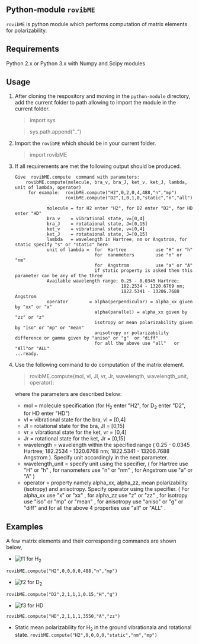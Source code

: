 Python-module `rovibME`
----------------
`rovibME` is python module which performs computation of matrix elements for polarizability.


Requirements
----------------
Python 2.x or Python 3.x with Numpy and Scipy modules

Usage
----------------
1. After cloning the respository and moving in the `python-module` directory, add the current folder to path allowing to import the module in the current folder.
    > import sys
    
    > sys.path.append("..")
     
2. Import the `rovibME` which should be in your current folder.
    > import rovibME
3. If all requirements are met the following output should be produced.
    ```
    Give  rovibME.compute  command with parameters:
        rovibME.compute(molecule, bra_v, bra_J, ket_v, ket_J, lambda, unit of lambda, operator)
         for example:  rovibME.compute("H2",0,2,0,4,488,"n","mp")
                       rovibME.compute("D2",1,0,1,0,"static","n","all")

                molecule = for H2 enter "H2", for D2 enter "D2", for HD enter "HD"
                bra_v    = vibrational state, v=[0,4]
                bra_J    = rotataional state, J=[0,15]
                ket_v    = vibrational state, v=[0,4]
                ket_J    = rotataional state, J=[0,15]
                lambda   = wavelength in Hartree, nm or Angstrom, for static specify "s" or "static" here
                unit of lambda =  for  Hartree           use "H" or "h"
                                  for  nanometers        use "n" or "nm"
                                  for  Angstrom          use "a" or "A"
                                  if static property is asked then this parameter can be any of the three
                Available wavelength range: 0.25 - 0.0345 Hartree;
                                            182.2534 - 1320.6769 nm;
                                            1822.5341 - 13206.7688 Angstrom
                operator        = alpha(perpendicular) = alpha_xx given by "xx" or "x"
                                  alpha(parallel) = alpha_xx given by "zz" or "z"
                                  isotropy or mean polarizability given by "iso" or "mp" or "mean"
                                  anisotropy or polarizability difference or gamma given by "aniso" or "g"  or "diff"
                                  for all the above use "all"   or  "All"or "ALL"
    ...ready.

    ```
4. Use the following command to do computation of the matrix element.
    > rovibME.compute(mol, vl, Jl, vr, Jr, wavelength, wavelength_unit, operator):
    
    where the parameters are described below: 
      
    - mol  =    molecule specification (for H<sub>2</sub> enter "H2", for D<sub>2</sub> enter "D2", for HD enter "HD")
    - vl   =    vibrational state for the bra, vl = [0,4]
    - Jl   =    rotational state for the bra,  Jl = [0,15]
    - vr   =    vibrational state for the ket, vr = [0,4]
    - Jr   =    rotational state for the ket,  Jr = [0,15]
    - wavelength =  wavelength within the specified range ( 0.25 - 0.0345 Hartree;  182.2534 - 1320.6768  nm;  1822.5341 - 13206.7688  Angstrom ). Specify unit accordingly in the next parameter.
    - wavelength_unit = specify unit using the specifier, ( for  Hartree use "H" or "h" , for  nanometers use "n" or "nm" , for  Angstrom use "a" or "A"  )
    - operator   = property namely alpha_xx, alpha_zz, mean polarizability (isotropy) and anisotropy. Specify operator using the specifier. ( For  alpha_xx  use "x"     or  "xx" , for  alpha_zz  use "z"     or  "zz" , for  isotropy  use "iso"   or  "mp" or "mean" , for  anisotropy use "aniso" or  "g"  or "diff" and for  all the above 4 properties  use "all"   or  "ALL" .
    

**Examples**
---

A few matrix elements and their corresponding commands are shown below,

- ![f1] for H<sub>2</sub> 
 
```rovibME.compute("H2",0,0,0,0,488,"n","mp")``` 


- ![f2] for D<sub>2</sub>

```rovibME.compute("D2",2,1,1,1,0.15,"H","g")``` 


- ![f3] for HD

```rovibME.compute("HD",2,1,1,1,3550,"A","zz")``` 

- Static mean polarizability for H<sub>2</sub> in the ground vibrationala and rotational state.
```rovibME.compute("H2",0,0,0,0,"static","nm","mp")```
 
 
 
[f1]: http://chart.apis.google.com/chart?cht=tx&chl=\langle\psi_{v=0,J=0}|\bar{\alpha}|\psi_{v=0,J=0}\rangle
[f2]: http://chart.apis.google.com/chart?cht=tx&chl=\langle\psi_{v=2,J=1}|\gamma|\psi_{v=1,J=1}\rangle
[f3]: http://chart.apis.google.com/chart?cht=tx&chl=\langle\psi_{v=2,J=1}|\alpha_{\parallel}|\psi_{v=1,J=1}\rangle
